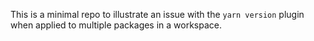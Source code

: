 This is a minimal repo to illustrate an issue with the `yarn version` plugin when applied to multiple packages in a workspace.
